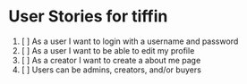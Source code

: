 # User Stories for tiffin

1. [ ] As a user I want to login with a username and password
2. [ ] As a user I want to be able to edit my profile 
3. [ ] As a creator I want to create a about me page 
4. [ ] Users can be admins, creators, and/or buyers 
